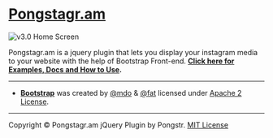 [Pongstagr.am](http://pongstr.github.io/pongstagr.am/)
==============

![v3.0 Home Screen](http://pongstr.com/projects/pongstagr.am/v3.0-screen.png)

Pongstagr.am is a jquery plugin that lets you display your instagram media to your website with the help of Bootstrap Front-end.
**[Click here for Examples, Docs and How to Use](http://pongstr.github.io/pongstagr.am/).**


-----------

- **[Bootstrap](http://github.com/twbs/bootstrap/)** was created by [@mdo](http://twitter.com/mdo/) &amp; [@fat](http://twitter.com/fat) licensed under [Apache 2 License](https://github.com/twbs/bootstrap/blob/master/LICENSE).

-----------

Copyright &copy; Pongstagr.am jQuery Plugin by Pongstr. [MIT License](https://github.com/pongstr/pongstagr.am/blob/v3.0/LICENSE.md)
